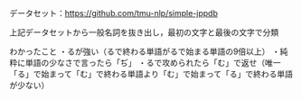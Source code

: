 データセット：https://github.com/tmu-nlp/simple-jppdb

上記データセットから一般名詞を抜き出し，最初の文字と最後の文字で分類

わかったこと
・るが強い（るで終わる単語がるで始まる単語の9倍以上）
・純粋に単語の少なさで言ったら「ぢ」
・るで攻められたら「む」で返せ（唯一「る」で始まって「む」で終わる単語より「む」で始まって「る」で終わる単語が少ない）
